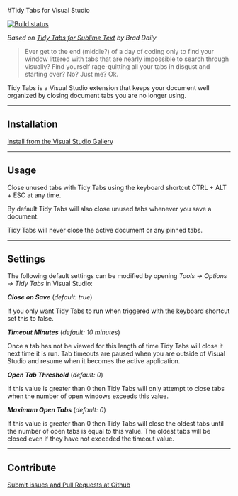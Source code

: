 ﻿#Tidy Tabs for Visual Studio

[![Build status](https://ci.appveyor.com/api/projects/status/eu6l3r90wmpco5hq)](https://ci.appveyor.com/project/DaveMcKeown/tidytabs-visualstudio)

_Based on [Tidy Tabs for Sublime Text](https://github.com/bradleyboy/TidyTabs-Sublime) by Brad Daily_


> Ever get to the end (middle?) of a day of coding only to find your window littered with tabs that are nearly impossible to search through visually? Find yourself rage-quitting all your tabs in disgust and starting over? No? Just me? Ok.

Tidy Tabs is a Visual Studio extension that keeps your document well organized by closing document tabs you are no longer using. 

- - -

## Installation

[Install from the Visual Studio Gallery](http://visualstudiogallery.msdn.microsoft.com/b80ab284-83f8-4022-bc78-95af126ba5f0)

---

## Usage

Close unused tabs with Tidy Tabs using the keyboard shortcut CTRL + ALT + ESC at any time.

By default Tidy Tabs will also close unused tabs whenever you save a document.

Tidy Tabs will never close the active document or any pinned tabs.

- - -

## Settings

The following default settings can be modified by opening *Tools -> Options -> Tidy Tabs* in Visual Studio:

***Close on Save*** (*default: true*)

If you only want Tidy Tabs to run when triggered with the keyboard shortcut set this to false.

***Timeout Minutes*** (*default: 10 minutes*)

Once a tab has not be viewed for this length of time Tidy Tabs will close it next time it is run. Tab timeouts are paused when you are outside of Visual Studio and resume when it becomes the active application.

***Open Tab Threshold*** (*default: 0*)

If this value is greater than 0 then Tidy Tabs will only attempt to close tabs when the number of open windows exceeds this value.

***Maximum Open Tabs*** (*default: 0*)

If this value is greater than 0 then Tidy Tabs will close the oldest tabs until the number of open tabs is equal to this value. The oldest tabs will be closed even if they have not exceeded the timeout value.

---

## Contribute

[Submit issues and Pull Requests at Github](https://github.com/davemckeown/TidyTabs-VisualStudio)
